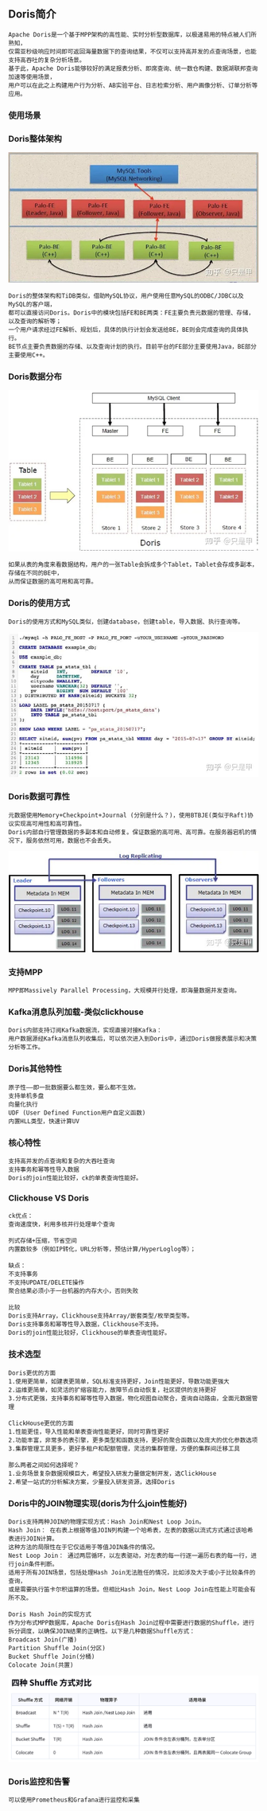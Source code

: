 ## Doris简介
    Apache Doris是一个基于MPP架构的高性能、实时分析型数据库，以极速易用的特点被人们所熟知，
    仅需亚秒级响应时间即可返回海量数据下的查询结果，不仅可以支持高并发的点查询场景，也能支持高吞吐的复杂分析场景。
    基于此，Apache Doris能够较好的满足报表分析、即席查询、统一数仓构建、数据湖联邦查询加速等使用场景，
    用户可以在此之上构建用户行为分析、AB实验平台、日志检索分析、用户画像分析、订单分析等应用。

### 使用场景

### Doris整体架构
![Alt text](../doc/Doris整体架构.jpg)

    Doris的整体架构和TiDB类似，借助MySQL协议，用户使用任意MySQL的ODBC/JDBC以及MySQL的客户端，
    都可以直接访问Doris。Doris中的模块包括FE和BE两类：FE主要负责元数据的管理、存储，以及查询的解析等；
    一个用户请求经过FE解析、规划后，具体的执行计划会发送给BE，BE则会完成查询的具体执行。
    BE节点主要负责数据的存储、以及查询计划的执行。目前平台的FE部分主要使用Java，BE部分主要使用C++。

### Doris数据分布
![Alt text](../doc/Doris数据分布.jpg)

    如果从表的角度来看数据结构，用户的一张Table会拆成多个Tablet，Tablet会存成多副本，存储在不同的BE中，
    从而保证数据的高可用和高可靠。

### Doris的使用方式
    Doris的使用方式和MySQL类似，创建database，创建table，导入数据、执行查询等。
![Alt text](../doc/Doris的使用方式.jpg)

### Doris数据可靠性
    元数据使用Memory+Checkpoint+Journal (分别是什么？)，使用BTBJE(类似于Raft)协议实现高可用性和高可靠性。
    Doris内部自行管理数据的多副本和自动修复。保证数据的高可用、高可靠。在服务器宕机的情况下，服务依然可用，数据也不会丢失。
![Alt text](../doc/Doris数据可靠性.jpg)

### 支持MPP
    MPP即Massively Parallel Processing，大规模并行处理，即海量数据并发查询。

### Kafka消息队列加载-类似clickhouse
    Doris内部支持订阅Kafka数据流，实现直接对接Kafka：
    用户数据源经Kafka消息队列收集后，可以依次进入到Doris中，通过Doris做报表展示和决策分析等工作。

### Doris其他特性
    原子性——即一批数据要么都生效，要么都不生效。
    支持单机多盘
    向量化执行
    UDF (User Defined Function用户自定义函数)
    内置HLL类型，快速计算UV

### 核心特性
    支持高并发的点查询和复杂的大吞吐查询
    支持事务和幂等性导入数据
    Doris的join性能比较好，ck的单表查询性能好。

### Clickhouse VS Doris
    ck优点：
    查询速度快，利用多核并行处理单个查询

    列式存储+压缩，节省空间
    内置数较多（例如IP转化，URL分析等，预估计算/HyperLoglog等）；
   
    缺点：
    不支持事务
    不支持UPDATE/DELETE操作
    聚合结果必须小于一台机器的内存大小，否则失败
   
    比较
    Doris支持Array，Clickhouse支持Array/嵌套类型/枚举类型等。
    Doris支持事务和幂等性导入数据，Clickhouse不支持。
    Doris的join性能比较好，Clickhouse的单表查询性能好。

### 技术选型
    Doris更优的方面
    1.使用更简单，如建表更简单，SQL标准支持更好，Join性能更好，导数功能更强大
    2.运维更简单，如灵活的扩缩容能力，故障节点自动恢复，社区提供的支持更好
    3.分布式更强，支持事务和幂等性导入数据，物化视图自动聚合，查询自动路由，全面元数据管理

    ClickHouse更优的方面
    1.性能更佳，导入性能和单表查询性能更好，同时可靠性更好
    2.功能丰富，非常多的表引擎，更多类型和函数支持，更好的聚合函数以及庞大的优化参数选项
    3.集群管理工具更多，更好多租户和配额管理，灵活的集群管理，方便的集群间迁移工具

    那么两者之间如何选择呢？
    1.业务场景复杂数据规模巨大，希望投入研发力量做定制开发，选ClickHouse
    2.希望一站式的分析解决方案，少量投入研发资源，选择Doris

### Doris中的JOIN物理实现(doris为什么join性能好)
    Doris支持两种JOIN的物理实现方式：Hash Join和Nest Loop Join。
    Hash Join： 在右表上根据等值JOIN列构建一个哈希表，左表的数据以流式方式通过该哈希表进行JOIN计算。
    这种方法的局限性在于它仅适用于等值JOIN条件的情况。
    Nest Loop Join： 通过两层循环，以左表驱动，对左表的每一行逐一遍历右表的每一行，进行join条件判断。
    适用于所有JOIN场景，包括处理Hash Join无法胜任的情况，比如涉及大于或小于比较条件的查询，
    或是需要执行笛卡尔积运算的场景。但相比Hash Join，Nest Loop Join在性能上可能会有所不及。

    Doris Hash Join的实现方式
    作为分布式MPP数据库，Apache Doris在Hash Join过程中需要进行数据的Shuffle，进行拆分调度，以确保JOIN结果的正确性。以下是几种数据Shuffle方式：
    Broadcast Join(广播)
    Partition Shuffle Join(分区)
    Bucket Shuffle Join(分桶)
    Colocate Join(共置)
![Alt text](../doc/四种Shuffle方式对比.jpg)
### Doris监控和告警
    可以使用Prometheus和Grafana进行监控和采集


